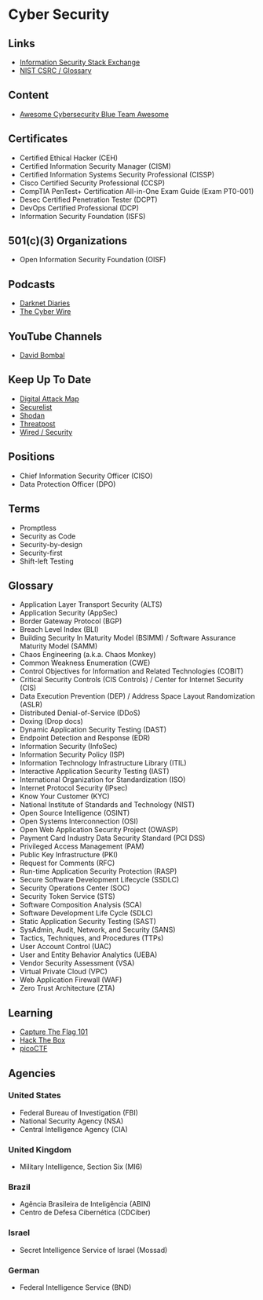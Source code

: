 # Cyber Security

<!--
https://docs.google.com/spreadsheets/d/1bxTwAkdvken_rGFtTWCp-mUCDH37aisdZNLSWWtj5DU/edit#gid=726008638
https://docs.google.com/spreadsheets/d/12CD9GOZG0ib2ElQfUFJPk5KjFqMZiU1ZdXYXcFiNm10/edit#gid=0
-->

<!--
Cloud Security
SDLC Practices
Bug Bounties
Threat Intelligence
Malware Analysis
Risk Management
Vulnerability Management
IOT Security
SIEM Analysis
Blockchain Security
Threat Hunting

https://app.pluralsight.com/paths/skill/malware-analysis
https://app.pluralsight.com/paths/skill/malware-prevention-detection-and-response

https://app.pluralsight.com/paths/skill/threat-hunting
-->

<!--
Discover the computers owned by the company (Inventory Software)
-->

<!--
Segurança através de varias camadas, prevenção caso uma das camadas falhe
-->

<!--
https://app.pluralsight.com/library/cou rses/allthetalks-session-43/table-of-contents

https://app.pluralsight.com/library/courses/enabling-security-governance-compliance-devsecops/table-of-contents
https://app.pluralsight.com/library/courses/vulnerability-management-big-picture/table-of-contents
https://app.pluralsight.com/library/courses/allthetalks-session-29/table-of-contents
https://app.pluralsight.com/library/courses/security-architecture-design-big-picture/table-of-contents
https://app.pluralsight.com/library/courses/zero-trust-architecture-getting-started/table-of-contents
https://app.pluralsight.com/library/courses/devsecops-big-picture/table-of-contents
https://app.pluralsight.com/library/courses/cyber-security-essentials/table-of-contents
https://app.pluralsight.com/library/courses/devops-foundations-security-devsecops/table-of-contents
https://app.pluralsight.com/library/courses/performing-devsecops-automated-security-testing/table-of-contents
https://app.pluralsight.com/library/courses/allthetalks-session-52/table-of-contents
https://app.pluralsight.com/library/courses/soar-big-picture/table-of-contents

https://linkedin.com/learning/paths/get-ahead-in-devsecops
https://linkedin.com/learning/search?entityType=COURSE&keywords=DevSecOps

https://linkedin.com/learning/devsecops-automated-security-testing/welcome
https://linkedin.com/learning/security-testing-essential-training/the-importance-of-security-testing
https://linkedin.com/learning/python-pen-testing-aws/using-python-to-test-for-cloud-deployment-weaknesses-through-pen-testing

https://github.com/ashemery/exploitation-course
https://github.com/ossf
https://github.com/cisagov/RedEye
-->

<!--
Awareness, Agility and Advanced Controls - The AAA Triad Of Security
-->

## Links

- [Information Security Stack Exchange](https://security.stackexchange.com/)
- [NIST CSRC / Glossary](https://csrc.nist.gov/glossary)

## Content

- [Awesome Cybersecurity Blue Team Awesome](https://github.com/fabacab/awesome-cybersecurity-blueteam)

<!--
https://tinfoleak.com/
-->

## Certificates

- Certified Ethical Hacker (CEH)
- Certified Information Security Manager (CISM)
- Certified Information Systems Security Professional (CISSP)
- Cisco Certified Security Professional (CCSP)
- CompTIA PenTest+ Certification All-in-One Exam Guide (Exam PT0-001)
- Desec Certified Penetration Tester (DCPT)
- DevOps Certified Professional (DCP)
- Information Security Foundation (ISFS)

<!--
COBIT
ITIL
ISO 27001 Foundation
Security+
-->

## 501(c)(3) Organizations

- Open Information Security Foundation (OISF)

## Podcasts

- [Darknet Diaries](https://darknetdiaries.com/)
- [The Cyber Wire](https://thecyberwire.com/)

## YouTube Channels

- [David Bombal](https://youtube.com/c/DavidBombal)

## Keep Up To Date

- [Digital Attack Map](https://digitalattackmap.com/)
- [Securelist](https://securelist.com/)
- [Shodan](https://shodan.io/)
- [Threatpost](https://threatpost.com/)
- [Wired / Security](https://wired.com/category/security/)

<!--
https://nakedsecurity.sophos.com/
https://securityboulevard.com/
https://scmagazine.com/security-weekly
-->

## Positions

- Chief Information Security Officer (CISO)
- Data Protection Officer (DPO)

<!--
Security Analyst
Security Specialist
Incident Responder
Cryptographer
Security Architect
Security Auditor
Forensic Expert
Penetration Tester
Security Engineer
Source Code Auditor
Application Security Advocate
Application Security Specialist
Application Security Engineer
DevSecOps Advocate

Segurança da Informação (SI) / Information Security (IS)
-->

## Terms

- Promptless
- Security as Code
- Security-by-design
- Security-first
- Shift-left Testing

<!--
- Copycat Crime
- Flash Loan
- Postmortem
-->

## Glossary

- Application Layer Transport Security (ALTS)
- Application Security (AppSec)
- Border Gateway Protocol (BGP)
- Breach Level Index (BLI)
- Building Security In Maturity Model (BSIMM) / Software Assurance Maturity Model (SAMM)
- Chaos Engineering (a.k.a. Chaos Monkey)
- Common Weakness Enumeration (CWE)
- Control Objectives for Information and Related Technologies (COBIT)
- Critical Security Controls (CIS Controls) / Center for Internet Security (CIS)
- Data Execution Prevention (DEP) / Address Space Layout Randomization (ASLR)
- Distributed Denial-of-Service (DDoS)
- Doxing (Drop docs)
- Dynamic Application Security Testing (DAST)
- Endpoint Detection and Response (EDR)
- Information Security (InfoSec)
- Information Security Policy (ISP)
- Information Technology Infrastructure Library (ITIL)
- Interactive Application Security Testing (IAST)
- International Organization for Standardization (ISO)
- Internet Protocol Security (IPsec)
- Know Your Customer (KYC)
- National Institute of Standards and Technology (NIST)
- Open Source Intelligence (OSINT)
- Open Systems Interconnection (OSI)
- Open Web Application Security Project (OWASP)
- Payment Card Industry Data Security Standard (PCI DSS)
- Privileged Access Management (PAM)
- Public Key Infrastructure (PKI)
- Request for Comments (RFC)
- Run-time Application Security Protection (RASP)
- Secure Software Development Lifecycle (SSDLC)
- Security Operations Center (SOC)
- Security Token Service (STS)
- Software Composition Analysis (SCA)
- Software Development Life Cycle (SDLC)
- Static Application Security Testing (SAST)
- SysAdmin, Audit, Network, and Security (SANS)
- Tactics, Techniques, and Procedures (TTPs)
- User Account Control (UAC)
- User and Entity Behavior Analytics (UEBA)
- Vendor Security Assessment (VSA)
- Virtual Private Cloud (VPC)
- Web Application Firewall (WAF)
- Zero Trust Architecture (ZTA)

## Learning

- [Capture The Flag 101](https://ctf101.org/)
- [Hack The Box](https://hackthebox.com/)
- [picoCTF](https://picoctf.org/)

<!--
Web Security Academy
SANS 2020 CTF
CTF challenge
-->

## Agencies

### United States

- Federal Bureau of Investigation (FBI)
- National Security Agency (NSA)
- Central Intelligence Agency (CIA)

### United Kingdom

- Military Intelligence, Section Six (MI6)

### Brazil

- Agência Brasileira de Inteligência (ABIN)
- Centro de Defesa Cibernética (CDCiber)

### Israel

- Secret Intelligence Service of Israel (Mossad)

### German

- Federal Intelligence Service (BND)
